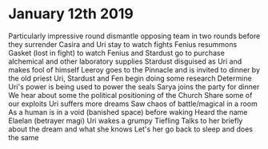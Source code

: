 <!-- TITLE: January 12th 2019 -->
<!-- SUBTITLE: January 12th 2019 -->

# January 12th 2019
Particularly impressive round
dismantle opposing team in two rounds before they surrender
Casira and Uri stay to watch fights
Fenius resummons Gasket (lost in fight) to watch
Fenius and Stardust go to purchase alchemical and other laboratory supplies
Stardust disguised as Uri and makes fool of himself
Leeroy goes to the Pinnacle and is invited to dinner by the old priest
Uri, Stardust and Fen begin doing some research
Determine Uri's power is being used to power the seals
Sarya joins the party for dinner
We hear about some the political positioning of the Church
Share some of our exploits
Uri suffers more dreams
Saw chaos of battle/magical in a room
As a human is in a void (banished space) before waking
Heard the name Elaelan (betrayer magi)
Uri wakes a grumpy Tiefling
Talks to her briefly about the dream and what she knows
Let's her go back to sleep and does the same